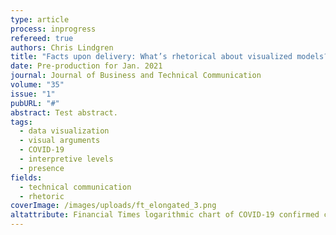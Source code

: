 ```yaml
---
type: article
process: inprogress
refereed: true
authors: Chris Lindgren
title: "Facts upon delivery: What’s rhetorical about visualized models?"
date: Pre-production for Jan. 2021
journal: Journal of Business and Technical Communication
volume: "35"
issue: "1"
pubURL: "#"
abstract: Test abstract.
tags:
  - data visualization
  - visual arguments
  - COVID-19
  - interpretive levels
  - presence
fields:
  - technical communication
  - rhetoric
coverImage: /images/uploads/ft_elongated_3.png
altattribute: Financial Times logarithmic chart of COVID-19 confirmed cases per country.
---
```

